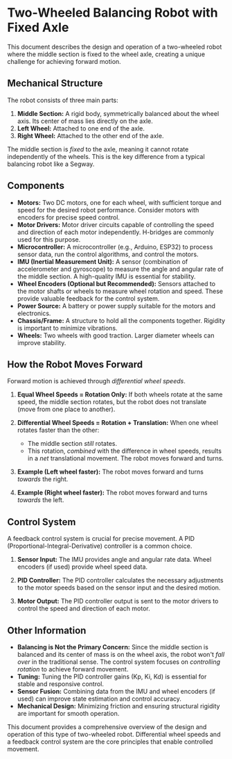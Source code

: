 # Two-Wheeled Balancing Robot with Fixed Axle

This document describes the design and operation of a two-wheeled robot where the middle section is fixed to the wheel axle, creating a unique challenge for achieving forward motion.

## Mechanical Structure

The robot consists of three main parts:

1.  **Middle Section:** A rigid body, symmetrically balanced about the wheel axis. Its center of mass lies directly on the axle.
2.  **Left Wheel:** Attached to one end of the axle.
3.  **Right Wheel:** Attached to the other end of the axle.

The middle section is *fixed* to the axle, meaning it cannot rotate independently of the wheels.  This is the key difference from a typical balancing robot like a Segway.

## Components

*   **Motors:** Two DC motors, one for each wheel, with sufficient torque and speed for the desired robot performance.  Consider motors with encoders for precise speed control.
*   **Motor Drivers:**  Motor driver circuits capable of controlling the speed and direction of each motor independently.  H-bridges are commonly used for this purpose.
*   **Microcontroller:**  A microcontroller (e.g., Arduino, ESP32) to process sensor data, run the control algorithms, and control the motors.
*   **IMU (Inertial Measurement Unit):**  A sensor (combination of accelerometer and gyroscope) to measure the angle and angular rate of the middle section.  A high-quality IMU is essential for stability.
*   **Wheel Encoders (Optional but Recommended):** Sensors attached to the motor shafts or wheels to measure wheel rotation and speed.  These provide valuable feedback for the control system.
*   **Power Source:** A battery or power supply suitable for the motors and electronics.
*   **Chassis/Frame:**  A structure to hold all the components together.  Rigidity is important to minimize vibrations.
*   **Wheels:** Two wheels with good traction.  Larger diameter wheels can improve stability.

## How the Robot Moves Forward

Forward motion is achieved through *differential wheel speeds*.

1.  **Equal Wheel Speeds = Rotation Only:** If both wheels rotate at the same speed, the middle section rotates, but the robot does not translate (move from one place to another).

2.  **Differential Wheel Speeds = Rotation + Translation:** When one wheel rotates faster than the other:
    *   The middle section *still* rotates.
    *   This rotation, *combined* with the difference in wheel speeds, results in a *net* translational movement.  The robot moves forward and turns.

3.  **Example (Left wheel faster):** The robot moves forward and turns *towards* the right.

4.  **Example (Right wheel faster):** The robot moves forward and turns *towards* the left.

## Control System

A feedback control system is crucial for precise movement.  A PID (Proportional-Integral-Derivative) controller is a common choice.

1.  **Sensor Input:** The IMU provides angle and angular rate data. Wheel encoders (if used) provide wheel speed data.

2.  **PID Controller:** The PID controller calculates the necessary adjustments to the motor speeds based on the sensor input and the desired motion.

3.  **Motor Output:** The PID controller output is sent to the motor drivers to control the speed and direction of each motor.

## Other Information

*   **Balancing is Not the Primary Concern:**  Since the middle section is balanced and its center of mass is on the wheel axis, the robot won't *fall over* in the traditional sense.  The control system focuses on *controlling rotation* to achieve forward movement.
*   **Tuning:**  Tuning the PID controller gains (Kp, Ki, Kd) is essential for stable and responsive control.
*   **Sensor Fusion:** Combining data from the IMU and wheel encoders (if used) can improve state estimation and control accuracy.
*   **Mechanical Design:**  Minimizing friction and ensuring structural rigidity are important for smooth operation.

This document provides a comprehensive overview of the design and operation of this type of two-wheeled robot.  Differential wheel speeds and a feedback control system are the core principles that enable controlled movement.
